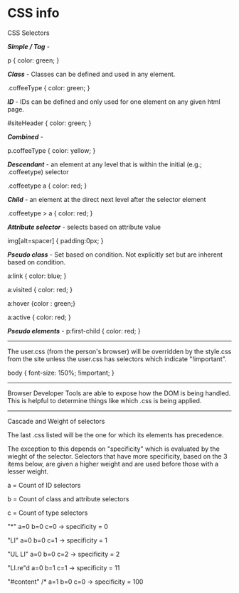 <h1>CSS info</h1>

CSS Selectors

***Simple / Tag*** - 

p { color: green; }

***Class*** - Classes can be defined and used in any element.

.coffeeType { color: green; }

***ID*** - IDs can be defined and only used for one element on any given html page.

#siteHeader { color: green; }

***Combined*** - 

p.coffeeType { color: yellow; }

***Descendant*** - an element at any level that is within the initial (e.g.; .coffeetype) selector

.coffeetype a { color: red; }

***Child*** - an element at the direct next level after the selector element

.coffeetype > a { color: red; }

***Attribute selector*** - selects based on attribute value

img[alt=spacer] {
  padding:0px;
}

***Pseudo class*** - Set based on condition. Not explicitly set but are inherent based on condition.

a:link { color: blue; }

a:visited { color: red; }

a:hover {color : green;}

a:active { color: red; }

***Pseudo elements*** - p:first-child { color: red; }

___________________________

The user.css (from the person's browser) will be overridden by the style.css from the site unless the user.css has selectors which indicate "!important". 

body {
  font-size: 150%; !important;
}

________________________________

Browser Developer Tools are able to expose how the DOM is being handled. This is helpful to determine things like which .css is being applied.

_______________

Cascade and Weight of selectors

The last .css listed will be the one for which its elements has precedence. 

The exception to this depends on "specificity" which is evaluated by the wieght of the selector. Selectors that have more specificity, based on the 3 items below, are given a higher weight and are used before those with a lesser weight.

a = Count of ID selectors

b = Count of class and attribute selectors

c = Count of type selectors

"*" a=0 b=0 c=0 -> specificity = 0 

"LI" a=0 b=0 c=1 -> specificity = 1 

"UL LI" a=0 b=0 c=2 -> specificity = 2 

"LI.re"d a=0 b=1 c=1 -> specificity = 11 

"#content" /* a=1 b=0 c=0 -> specificity = 100


